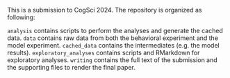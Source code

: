 This is a submission to CogSci 2024. The repository is organized as following:

`analysis` contains scripts to perform the analyses and generate the cached data.
`data` contains raw data from both the behavioral experiment and the model experiment.
`cached_data` contains the intermediates (e.g. the model results).
`exploratory_analyses` contains scripts and RMarkdown for exploratory analyses.
`writing` contains the full text of the submission and the supporting files to render the final paper.
